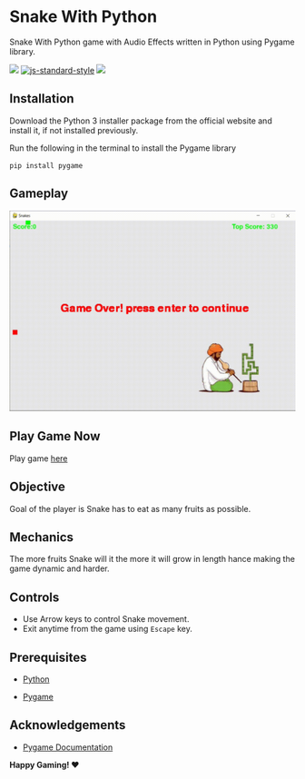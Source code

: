 # Snake With Python

Snake With Python game with Audio Effects written in Python using Pygame library.

[![](https://img.shields.io/badge/contributions-welcome-brightgreen.svg)]() [![js-standard-style](https://img.shields.io/badge/code%20style-standard-brightgreen.svg)](https://peps.python.org/pep-0008/)  [![](https://img.shields.io/badge/download-releases-brightgreen.svg)](https://github.com/Nikhilhaspe/Alien-Invasion-Game)
## Installation

Download the Python 3 installer package from the official website and install it, if not installed previously.

Run the following in the terminal to install the Pygame library

```
pip install pygame
```

## Gameplay

![gameplay.gif](Images/gif/gameplay.gif)

## Play Game Now

Play game [here](https://replit.com/@nicks111/Alien-Invasion-Game?v=1)

## Objective

Goal of the player is Snake has to eat as many fruits as possible.

## Mechanics

The more fruits Snake will it the more it will grow in length hance making the game
dynamic and harder.

## Controls

* Use Arrow keys to control Snake movement.
* Exit anytime from the game using `Escape` key.
## Prerequisites

- [Python](https://www.python.org/)
    
- [Pygame](https://www.pygame.org/wiki/GettingStarted)
## Acknowledgements

- [Pygame Documentation](https://www.pygame.org/docs/)

**Happy Gaming! ❤**

